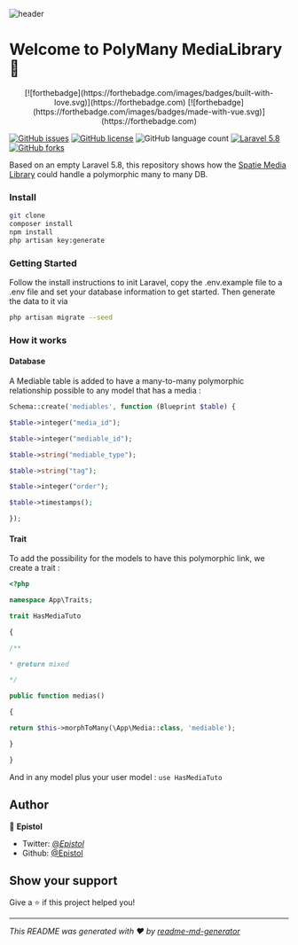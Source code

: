 
![header](https://user-images.githubusercontent.com/6005885/61215709-e336a980-a70b-11e9-9e94-a9a02c259921.png)

# Welcome to PolyMany MediaLibrary 👋

<p align="center">
[![forthebadge](https://forthebadge.com/images/badges/built-with-love.svg)](https://forthebadge.com)
[![forthebadge](https://forthebadge.com/images/badges/made-with-vue.svg)](https://forthebadge.com)
    
[![GitHub issues](https://img.shields.io/github/issues/Epistol/PolyMany-MediaLibrary)](https://github.com/Epistol/PolyMany-MediaLibrary/issues)
    [![GitHub license](https://img.shields.io/github/license/Epistol/PolyMany-MediaLibrary)](https://github.com/Epistol/PolyMany-MediaLibrary)
        ![GitHub language count](https://img.shields.io/github/languages/count/Epistol/PolyMany-MediaLibrary)
        [![Laravel 5.8](https://img.shields.io/badge/Laravel-5.8-orange)](https://img.shields.io/badge/Laravel-5.8-orange)
        [![GitHub forks](https://img.shields.io/github/forks/Epistol/PolyMany-MediaLibrary)](https://github.com/Epistol/PolyMany-MediaLibrary/network)
</p>

Based on an empty Laravel 5.8, this repository shows how the [ Spatie Media Library]([https://github.com/spatie/laravel-medialibrary](https://github.com/spatie/laravel-medialibrary))  could handle a polymorphic many to many DB.

### Install

```bash
git clone
composer install
npm install
php artisan key:generate
```

### Getting Started

Follow the install instructions to init Laravel, copy the .env.example file to a .env file and set your database information to get started. Then generate the data to it via 
```bash
php artisan migrate --seed
```

### How it works 

#### Database

A Mediable table is added to have a many-to-many polymorphic relationship possible to any model that has a media : 

```php
Schema::create('mediables', function (Blueprint $table) {

$table->integer("media_id");

$table->integer("mediable_id");

$table->string("mediable_type");

$table->string("tag");

$table->integer("order");

$table->timestamps();

});
```

#### Trait

To add the possibility for the models to have this polymorphic link, we create a trait : 

```php
<?php

namespace App\Traits;

trait HasMediaTuto

{

/**

* @return mixed

*/

public function medias()

{

return $this->morphToMany(\App\Media::class, 'mediable');

}

}
```

And in any model plus your user model  : ``` use HasMediaTuto ```


## Author

👤 **Epistol**

* Twitter: [@_Epistol_](https://twitter.com/_Epistol_)
* Github: [@Epistol](https://github.com/Epistol)

## Show your support

Give a ⭐️ if this project helped you!

***
_This README was generated with ❤️ by [readme-md-generator](https://github.com/kefranabg/readme-md-generator)_
